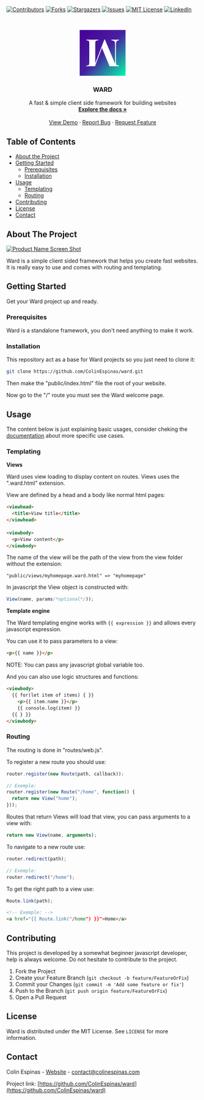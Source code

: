 <!--
*** Thanks for checking out this README Template. If you have a suggestion that would
*** make this better, please fork the repo and create a pull request or simply open
*** an issue with the tag "enhancement".
*** Thanks again! Now go create something AMAZING! :D
***
***
***
*** To avoid retyping too much info. Do a search and replace for the following:
*** github_username, repo, twitter_handle, email
-->





<!-- PROJECT SHIELDS -->
<!--
*** I'm using markdown "reference style" links for readability.
*** Reference links are enclosed in brackets [ ] instead of parentheses ( ).
*** See the bottom of this document for the declaration of the reference variables
*** for contributors-url, forks-url, etc. This is an optional, concise syntax you may use.
*** https://www.markdownguide.org/basic-syntax/#reference-style-links
-->
[![Contributors][contributors-shield]][contributors-url]
[![Forks][forks-shield]][forks-url]
[![Stargazers][stars-shield]][stars-url]
[![Issues][issues-shield]][issues-url]
[![MIT License][license-shield]][license-url]
[![LinkedIn][linkedin-shield]][linkedin-url]



<!-- PROJECT LOGO -->
<br />
<p align="center">
  <a href="https://github.com/github_username/repo">
    <img src="https://raw.githubusercontent.com/colinespinas/ward/master/public/assets/images/logo.png" alt="Logo" width="120">
  </a>

  <h3 align="center">WARD</h3>

  <p align="center">
    A fast & simple client side framework for building websites
    <br />
    <a href="https://github.com/github_username/repo"><strong>Explore the docs »</strong></a>
    <br />
    <br />
    <a href="https://ColinEspinas.github.io/ward/public/">View Demo</a>
    ·
    <a href="https://github.com/colinespinas/ward/issues">Report Bug</a>
    ·
    <a href="https://github.com/colinespinas/ward/issues">Request Feature</a>
  </p>
</p>



<!-- TABLE OF CONTENTS -->
## Table of Contents

* [About the Project](#about-the-project)
* [Getting Started](#getting-started)
  * [Prerequisites](#prerequisites)
  * [Installation](#installation)
* [Usage](#usage)
  * [Templating](#templating)
  * [Routing](#routing)
* [Contributing](#contributing)
* [License](#license)
* [Contact](#contact)
<!-- * [Acknowledgements](#acknowledgements) -->



<!-- ABOUT THE PROJECT -->
## About The Project

[![Product Name Screen Shot][product-screenshot]](https://i.imgur.com/o9rDolc.jpg)

Ward is a simple client sided framework that helps you create fast websites. It is really easy to use and comes with routing and templating.



<!-- GETTING STARTED -->
## Getting Started

Get your Ward project up and ready.

### Prerequisites

Ward is a standalone framework, you don't need anything to make it work.

### Installation

This repository act as a base for Ward projects so you just need to clone it:
```sh
git clone https://github.com/ColinEspinas/ward.git
```
Then make the "public/index.html" file the root of your website.

Now go to the "/" route you must see the Ward welcome page.



<!-- USAGE EXAMPLES -->
## Usage

The content below is just explaining basic usages, consider cheking the [documentation]() about more specific use cases.

### Templating

**Views**

Ward uses view loading to display content on routes. Views uses the ".ward.html" extension.

View are defined by a head and a body like normal html pages:
```html
<viewhead>
  <title>View title</title>
</viewhead>

<viewbody>
  <p>View content</p>
</viewbody>
```

The name of the view will be the path of the view from the view folder without the extension:
```
"public/views/myhomepage.ward.html" => "myhomepage"
```

In javascript the View object is constructed with:
```javascript
View(name, params/*optional*/));
```


**Template engine**

The Ward templating engine works with ```{{ expression }}``` and allows every javascript expression.

You can use it to pass parameters to a view:
```html
<p>{{ name }}</p>
```
NOTE: You can pass any javascript global variable too.

And you can also use logic structures and functions:
```html
<viewbody>
  {{ for(let item of items) { }}
    <p>{{ item.name }}</p>
    {{ console.log(item) }}
  {{ } }}
</viewbody>
```



### Routing
The routing is done in "routes/web.js".

To register a new route you should use:
```javascript
router.register(new Route(path, callback));
```
```javascript
// Exemple:
router.register(new Route("/home", function() { 
  return new View("home"); 
}));
```
Routes that return Views will load that view, you can pass arguments to a view with:
```javascript
return new View(name, arguments); 
```

To navigate to a new route use:
```javascript
router.redirect(path);
```
```javascript
// Exemple:
router.redirect("/home");
```

To get the right path to a view use:
```javascript
Route.link(path);
```
```html
<!-- Exemple: -->
<a href="{{ Route.link("/home") }}">Home</a>
```



<!-- CONTRIBUTING -->
## Contributing

This project is developed by a somewhat beginner javascript developer, help is always welcome. Do not hesitate to contribute to the project.

1. Fork the Project
2. Create your Feature Branch (`git checkout -b feature/FeatureOrFix`)
3. Commit your Changes (`git commit -m 'Add some feature or fix'`)
4. Push to the Branch (`git push origin feature/FeatureOrFix`)
5. Open a Pull Request



<!-- LICENSE -->
## License

Ward is distributed under the MIT License. See `LICENSE` for more information.



<!-- CONTACT -->
## Contact

Colin Espinas - [Website](https://colinespinas.com) - contact@colinespinas.com

Project link: [https://github.com/ColinEspinas/ward](https://github.com/ColinEspinas/ward)



<!-- ACKNOWLEDGEMENTS
## Acknowledgements

* []()
* []()
* []()
 -->




<!-- MARKDOWN LINKS & IMAGES -->
<!-- https://www.markdownguide.org/basic-syntax/#reference-style-links -->
[contributors-shield]: https://img.shields.io/github/contributors/colinespinas/ward.svg?style=flat-square
[contributors-url]: https://github.com/colinespinas/ward/graphs/contributors
[forks-shield]: https://img.shields.io/github/forks/colinespinas/ward.svg?style=flat-square
[forks-url]: https://github.com/othneildrew/Best-README-Template/network/members
[stars-shield]: https://img.shields.io/github/stars/colinespinas/ward.svg?style=flat-square
[stars-url]: https://github.com/colinespinas/ward/stargazers
[issues-shield]: https://img.shields.io/github/issues/colinespinas/ward.svg?style=flat-square
[issues-url]: https://github.com/colinespinas/ward/issues
[license-shield]: https://img.shields.io/github/colinespinas/ward.svg?style=flat-square
[license-url]: https://github.com/colinespinas/ward/blob/master/LICENSE.txt
[linkedin-shield]: https://img.shields.io/badge/-LinkedIn-black.svg?style=flat-square&logo=linkedin&colorB=555
[linkedin-url]: https://www.linkedin.com/in/colin-espinas-9739b8178/l
[product-screenshot]: https://i.imgur.com/o9rDolc.jpg
